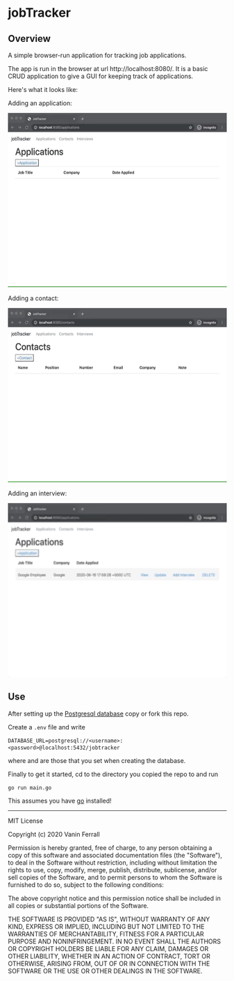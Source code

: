 # jobTracker

## Overview
A simple browser-run application for tracking job applications.

The app is run in the browser at url http://localhost:8080/. It is a basic CRUD application to give a GUI for keeping track of applications. 

Here's what it looks like:


Adding an application:
<p align="center">
  <img height="400" width="600" src="https://github.com/Ferrallv/jobTracker/blob/master/readme_images/01_jobtracker_readme.gif">
</p>


Adding a contact:
<p align="center">
  <img height="400" width="600" src="https://github.com/Ferrallv/jobTracker/blob/master/readme_images/02_jobtracker_readme.gif">
</p>


Adding an interview:
<p align="center">
  <img height="400" width="600" src="https://github.com/Ferrallv/jobTracker/blob/master/readme_images/03_jobtracker_readme.gif">
</p>

## Use

After setting up the [Postgresql database](https://ferrallv.github.io/site/project/PostgresForJobtracker/) copy or fork this repo. 

Create a `.env` file and write 

	DATABASE_URL=postgresql://<username>:<password>@localhost:5432/jobtracker

where <username> and <password> are those that you set when creating the database.

Finally to get it started, cd to the directory you copied the repo to and run
	
	go run main.go

This assumes you have [go](https://golang.org/dl/) installed!

---

MIT License

Copyright (c) 2020 Vanin Ferrall

Permission is hereby granted, free of charge, to any person obtaining a copy
of this software and associated documentation files (the "Software"), to deal
in the Software without restriction, including without limitation the rights
to use, copy, modify, merge, publish, distribute, sublicense, and/or sell
copies of the Software, and to permit persons to whom the Software is
furnished to do so, subject to the following conditions:

The above copyright notice and this permission notice shall be included in all
copies or substantial portions of the Software.

THE SOFTWARE IS PROVIDED "AS IS", WITHOUT WARRANTY OF ANY KIND, EXPRESS OR
IMPLIED, INCLUDING BUT NOT LIMITED TO THE WARRANTIES OF MERCHANTABILITY,
FITNESS FOR A PARTICULAR PURPOSE AND NONINFRINGEMENT. IN NO EVENT SHALL THE
AUTHORS OR COPYRIGHT HOLDERS BE LIABLE FOR ANY CLAIM, DAMAGES OR OTHER
LIABILITY, WHETHER IN AN ACTION OF CONTRACT, TORT OR OTHERWISE, ARISING FROM,
OUT OF OR IN CONNECTION WITH THE SOFTWARE OR THE USE OR OTHER DEALINGS IN THE
SOFTWARE.
